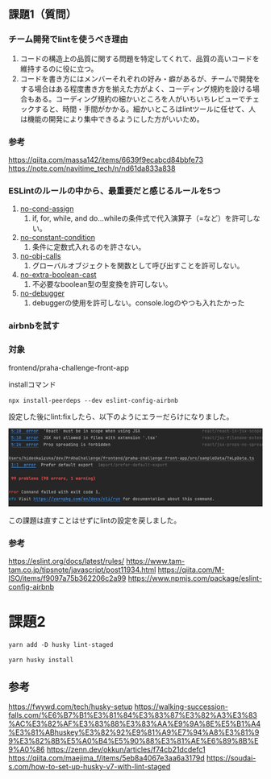 ## 課題1（質問）

### チーム開発でlintを使うべき理由
1. コードの構造上の品質に関する問題を特定してくれて、品質の高いコードを維持するのに役に立つ。
2. コードを書き方にはメンバーそれぞれの好み・癖があるが、チームで開発をする場合はある程度書き方を揃えた方がよく、コーディング規約を設ける場合もある。コーディング規約の細かいところを人がいちいちレビューでチェックすると、時間・手間がかかる。細かいところはlintツールに任せて、人は機能の開発により集中できるようにした方がいいため。


### 参考
https://qiita.com/massa142/items/6639f9ecabcd84bbfe73
https://note.com/navitime_tech/n/nd61da833a838

### ESLintのルールの中から、最重要だと感じるルールを5つ
1. [no-cond-assign](https://eslint.org/docs/latest/rules/no-cond-assign)
   1. if, for, while, and do...whileの条件式で代入演算子（=など）を許可しない。 
2. [no-constant-condition](https://eslint.org/docs/latest/rules/no-constant-condition)
   1. 条件に定数式入れるのを許さない。
3. [no-obj-calls](https://eslint.org/docs/latest/rules/no-obj-calls)
   1. グローバルオブジェクトを関数として呼び出すことを許可しない。
4. [no-extra-boolean-cast](https://eslint.org/docs/latest/rules/no-extra-boolean-cast)
   1. 不必要なboolean型の型変換を許可しない。
5. [no-debugger](https://eslint.org/docs/latest/rules/no-debugger)
   1. debuggerの使用を許可しない。console.logのやつも入れたかった

### airbnbを試す

### 対象
frontend/praha-challenge-front-app

installコマンド
```
npx install-peerdeps --dev eslint-config-airbnb
```

設定した後にlint:fixしたら、以下のようにエラーだらけになりました。

![lint](lint.png)

この課題は直すことはせずにlintの設定を戻しました。

### 参考
https://eslint.org/docs/latest/rules/
https://www.tam-tam.co.jp/tipsnote/javascript/post11934.html
https://qiita.com/M-ISO/items/f9097a75b362206c2a99
https://www.npmjs.com/package/eslint-config-airbnb

# 課題2

```
yarn add -D husky lint-staged
```

```
yarn husky install
```

## 参考
https://fwywd.com/tech/husky-setup
https://walking-succession-falls.com/%E6%B7%B1%E3%81%84%E3%83%87%E3%82%A3%E3%83%AC%E3%82%AF%E3%83%88%E3%83%AA%E9%9A%8E%E5%B1%A4%E3%81%ABhuskey%E3%82%92%E9%81%A9%E7%94%A8%E3%81%99%E3%82%8B%E5%A0%B4%E5%90%88%E3%81%AE%E6%89%8B%E9%A0%86
https://zenn.dev/okkun/articles/f74cb21dcdefc1
https://qiita.com/maejima_f/items/5eb8a4067e3aa6a3179d
https://soudai-s.com/how-to-set-up-husky-v7-with-lint-staged
